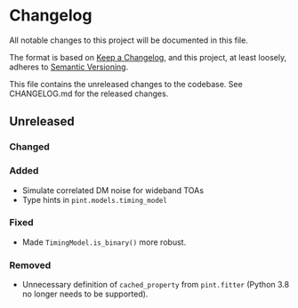 # Changelog
All notable changes to this project will be documented in this file.

The format is based on [Keep a Changelog](https://keepachangelog.com/en/1.0.0/),
and this project, at least loosely, adheres to [Semantic Versioning](https://semver.org/spec/v2.0.0.html).

This file contains the unreleased changes to the codebase. See CHANGELOG.md for
the released changes.

## Unreleased
### Changed
### Added
- Simulate correlated DM noise for wideband TOAs
- Type hints in `pint.models.timing_model`
### Fixed
- Made `TimingModel.is_binary()` more robust. 
### Removed
- Unnecessary definition of `cached_property` from `pint.fitter` (Python 3.8 no longer needs to be supported).
